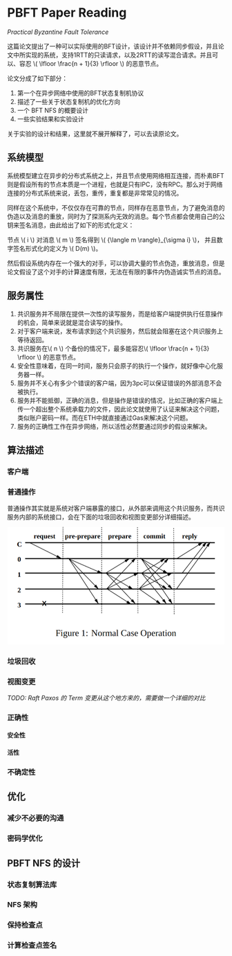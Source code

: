 # PBFT Paper Reading 

*Practical Byzantine Fault Tolerance*

这篇论文提出了一种可以实际使用的BFT设计，该设计并不依赖同步假设，并且论文中所实现的系统，支持1RTT的只读请求，以及2RTT的读写混合请求。并且可以、容忍 \\( \lfloor \frac{n + 1}{3} \rfloor \\) 的恶意节点。

论文分成了如下部分：

1. 第一个在异步网络中使用的BFT状态复制机协议
2. 描述了一些关于状态复制机的优化方向
3. 一个 BFT NFS 的概要设计
4. 一些实验结果和实验设计

关于实验的设计和结果，这里就不展开解释了，可以去读原论文。

## 系统模型

系统模型建立在异步的分布式系统之上，并且节点使用网络相互连接，而朴素BFT则是假设所有的节点本质是一个进程，也就是只有IPC，没有RPC。那么对于网络连接的分布式系统来说，丢包，重传，重复都是非常常见的情况。

同样在这个系统中，不仅仅存在可靠的节点，同样存在恶意节点，为了避免消息的伪造以及消息的重放，同时为了探测系内无效的消息。每个节点都会使用自己的公钥来签名消息，由此给出了如下的形式化定义：

节点 \\( i \\) 对消息 \\( m \\) 签名得到 \\( {\langle m \rangle}_{\sigma i} \\)， 并且数字签名形式化的定义为 \\( D(m) \\)。

然后假设系统内存在一个强大的对手，可以协调大量的节点伪造，重放消息，但是论文假设了这个对手的计算速度有限，无法在有限的事件内伪造诚实节点的消息。

## 服务属性

1. 共识服务并不局限在提供一次性的读写服务，而是给客户端提供执行任意操作的机会，简单来说就是混合读写的操作。
2. 对于客户端来说，发布请求到这个共识服务，然后就会阻塞在这个共识服务上等待返回。
3. 共识服务在\\( n \\) 个备份的情况下，最多能容忍\\( \lfloor \frac{n + 1}{3} \rfloor \\) 的恶意节点。
4. 安全性意味着，在同一时间，服务只会原子的执行一个操作，就好像中心化服务器一样。
5. 服务并不关心有多少个错误的客户端，因为3pc可以保证错误的外部消息不会被执行。
6. 服务并不能抵御，正确的消息，但是操作是错误的情况，比如正确的客户端上传一个超出整个系统承载力的文件，因此论文就使用了认证来解决这个问题，类似账户密码一样。而在ETH中就直接通过Gas来解决这个问题。
7. 服务的正确性工作在异步网络，所以活性必然要通过同步的假设来解决。



## 算法描述

### 客户端

### 普通操作

普通操作其实就是系统对客户端暴露的接口，从外部来调用这个共识服务，而共识服务内部的系统接口，会在下面的垃圾回收和视图变更部分详细描述。

![业务操作的时序图](./static/pbft_op_time_odering.png)

### 垃圾回收

### 视图变更

*TODO: Raft Paxos 的 Term 变更从这个地方来的，需要做一个详细的对比*

### 正确性

#### 安全性

#### 活性

### 不确定性


## 优化


### 减少不必要的沟通

### 密码学优化

## PBFT NFS 的设计

### 状态复制算法库

### NFS 架构

### 保持检查点

### 计算检查点签名